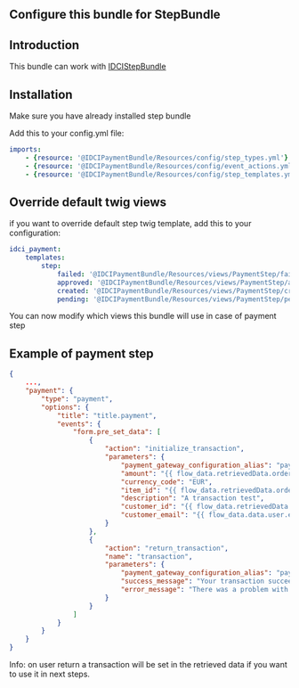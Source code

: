 Configure this bundle for StepBundle
------------------------------------

## Introduction

This bundle can work with [IDCIStepBundle](https://github.com/IDCI-Consulting/StepBundle)

## Installation

Make sure you have already installed step bundle

Add this to your config.yml file:

```yaml
imports:
    - {resource: '@IDCIPaymentBundle/Resources/config/step_types.yml'}
    - {resource: '@IDCIPaymentBundle/Resources/config/event_actions.yml'}
    - {resource: '@IDCIPaymentBundle/Resources/config/step_templates.yml'}
```

## Override default twig views

if you want to override default step twig template, add this to your configuration:

```yaml
idci_payment:
    templates:
        step:
            failed: '@IDCIPaymentBundle/Resources/views/PaymentStep/failed.html.twig'
            approved: '@IDCIPaymentBundle/Resources/views/PaymentStep/approved.html.twig'
            created: '@IDCIPaymentBundle/Resources/views/PaymentStep/created.html.twig'
            pending: '@IDCIPaymentBundle/Resources/views/PaymentStep/pending.html.twig'
```

You can now modify which views this bundle will use in case of payment step

## Example of payment step

```json
{
    ...,
    "payment": {
        "type": "payment",
        "options": {
            "title": "title.payment",
            "events": {
                "form.pre_set_data": [
                    {
                        "action": "initialize_transaction",
                        "parameters": {
                            "payment_gateway_configuration_alias": "paypal_test",
                            "amount": "{{ flow_data.retrievedData.order.amount * 100 }}",
                            "currency_code": "EUR",
                            "item_id": "{{ flow_data.retrievedData.order.id }}",
                            "description": "A transaction test",
                            "customer_id": "{{ flow_data.retrievedData.user.id }}",
                            "customer_email": "{{ flow_data.data.user.email_address }}"
                        }
                    },
                    {
                        "action": "return_transaction",
                        "name": "transaction",
                        "parameters": {
                            "payment_gateway_configuration_alias": "paypal_test",
                            "success_message": "Your transaction succeeded.",
                            "error_message": "There was a problem with your transaction, please try again."
                        }
                    }
                ]
            }
        }
    }
}
```

Info: on user return a transaction will be set in the retrieved data if you want to use it in next steps.
